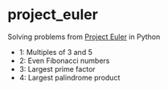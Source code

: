 # project_euler
Solving problems from [Project Euler](https://projecteuler.net/) in Python

* 1:	Multiples of 3 and 5	
* 2:	Even Fibonacci numbers	
* 3:	Largest prime factor	
* 4:	Largest palindrome product
